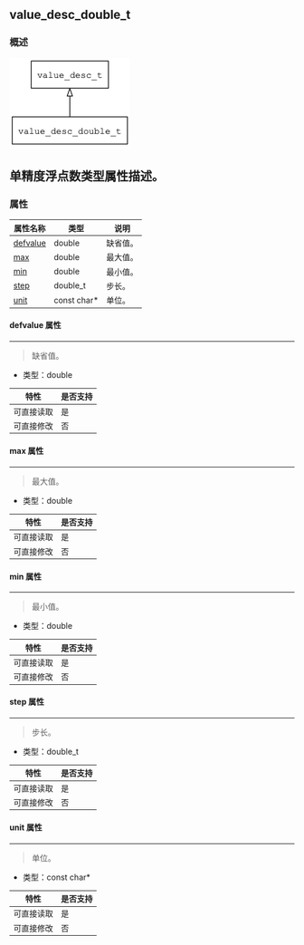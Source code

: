 ## value\_desc\_double\_t
### 概述
![image](images/value_desc_double_t_0.png)

单精度浮点数类型属性描述。
----------------------------------
### 属性
<p id="value_desc_double_t_properties">

| 属性名称 | 类型 | 说明 | 
| -------- | ----- | ------------ | 
| <a href="#value_desc_double_t_defvalue">defvalue</a> | double | 缺省值。 |
| <a href="#value_desc_double_t_max">max</a> | double | 最大值。 |
| <a href="#value_desc_double_t_min">min</a> | double | 最小值。 |
| <a href="#value_desc_double_t_step">step</a> | double\_t | 步长。 |
| <a href="#value_desc_double_t_unit">unit</a> | const char* | 单位。 |
#### defvalue 属性
-----------------------
> <p id="value_desc_double_t_defvalue">缺省值。

* 类型：double

| 特性 | 是否支持 |
| -------- | ----- |
| 可直接读取 | 是 |
| 可直接修改 | 否 |
#### max 属性
-----------------------
> <p id="value_desc_double_t_max">最大值。

* 类型：double

| 特性 | 是否支持 |
| -------- | ----- |
| 可直接读取 | 是 |
| 可直接修改 | 否 |
#### min 属性
-----------------------
> <p id="value_desc_double_t_min">最小值。

* 类型：double

| 特性 | 是否支持 |
| -------- | ----- |
| 可直接读取 | 是 |
| 可直接修改 | 否 |
#### step 属性
-----------------------
> <p id="value_desc_double_t_step">步长。

* 类型：double\_t

| 特性 | 是否支持 |
| -------- | ----- |
| 可直接读取 | 是 |
| 可直接修改 | 否 |
#### unit 属性
-----------------------
> <p id="value_desc_double_t_unit">单位。

* 类型：const char*

| 特性 | 是否支持 |
| -------- | ----- |
| 可直接读取 | 是 |
| 可直接修改 | 否 |
